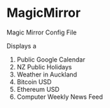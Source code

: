 # MagicMirror
Magic Mirror Config File

Displays a 

1) Public Google Calendar
2) NZ Public Holidays
3) Weather in Auckland
4) Bitcoin USD
5) Ethereum USD
6) Computer Weekly News Feed

